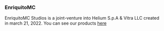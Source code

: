 ### EnriquitoMC

EnriquitoMC Studios is a joint-venture into Helium S.p.A & Vitra LLC created in march 21, 2022. You can see our products [here](https://adrikikicp.github.io/products)



